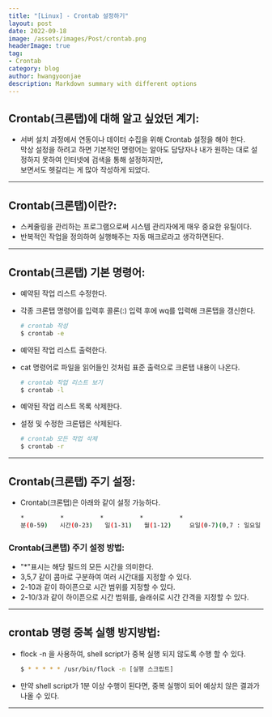 ```yaml
---
title: "[Linux] - Crontab 설정하기"
layout: post
date: 2022-09-18
image: /assets/images/Post/crontab.png
headerImage: true
tag:
- Crontab
category: blog
author: hwangyoonjae
description: Markdown summary with different options
---
```


## Crontab(크론탭)에 대해 알고 싶었던 계기:
- 서버 설치 과정에서 연동이나 데이터 수집을 위해 Crontab 설정을 해야 한다.<br>
막상 설정을 하려고 하면 기본적인 명령어는 알아도 담당자나 내가 원하는 대로 설정하지 못하여 인터넷에 검색을 통해 설정하지만,<br>보면서도 헷갈리는 게 많아 작성하게 되었다.

* * *

## Crontab(크론탭)이란?:
- 스케줄링을 관리하는 프로그램으로써 시스템 관리자에게 매우 중요한 유틸이다.
- 반복적인 작업을 정의하여 실행해주는 자동 매크로라고 생각하면된다.

* * *

## Crontab(크론탭) 기본 명령어:
- 예약된 작업 리스트 수정한다.
- 각종 크론탭 명령어를 입력후 콜론(:) 입력 후에 wq를 입력해 크론탭을 갱신한다.
  ```bash
  # crontab 작성
  $ crontab -e
  ```

- 예약된 작업 리스트 출력한다.
- cat 명령어로 파일을 읽어들인 것처럼 표준 출력으로 크론탭 내용이 나온다.
  ```bash
  # crontab 작업 리스트 보기
  $ crontab -l
  ```

- 예약된 작업 리스트 목록 삭제한다.
- 설정 및 수정한 크론탭은 삭제된다.
  ```bash
  # crontab 모든 작업 삭제
  $ crontab -r
  ```

* * *

## Crontab(크론탭) 주기 설정:
- Crontab(크론탭)은 아래와 같이 설정 가능하다.
  ```bash
  *　　　　　　*　　　　　　*　　　　　　*　　　　　　*
  분(0-59)　　시간(0-23)　　일(1-31)　　월(1-12)　　　요일(0-7)(0,7 : 일요일 / 1 : 월요일 / 2 : 화요일...)
  ```

### Crontab(크론탭) 주기 설정 방법:
- "*"표시는 해당 필드의 모든 시간을 의미한다.
- 3,5,7 같이 콤마로 구분하여 여러 시간대를 지정할 수 있다.
- 2-10과 같이 하이픈으로 시간 범위를 지정할 수 있다.
-  2-10/3과 같이 하이픈으로 시간 범위를, 슬래쉬로 시간 간격을 지정할 수 있다.

* * *

## crontab 명령 중복 실행 방지방법:
- flock -n 을 사용하여, shell script가 중복 실행 되지 않도록 수행 할 수 있다.
  ```bash
  $ * * * * * /usr/bin/flock -n [실행 스크립트]
  ```
- 만약 shell script가 1분 이상 수행이 된다면, 중복 실행이 되어 예상치 않은 결과가 나올 수 있다.

* * *